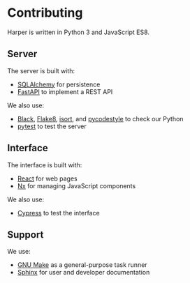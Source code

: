 # Contributing

Harper is written in Python 3 and JavaScript ES8.

## Server

The server is built with:

-   [SQLAlchemy][sqlalchemy] for persistence
-   [FastAPI][fastapi] to implement a REST API

We also use:

-   [Black][black], [Flake8][flake8], [isort][isort], and [pycodestyle][pycodestyle]
    to check our Python
-   [pytest][pytest] to test the server

## Interface

The interface is built with:

-   [React][react] for web pages
-   [Nx][nx] for managing JavaScript components

We also use:

-   [Cypress][cypress] to test the interface

## Support

We use:

-   [GNU Make][make] as a general-purpose task runner
-   [Sphinx][sphinx] for user and developer documentation

[black]: https://black.readthedocs.io/
[cypress]: https://www.cypress.io/
[fastapi]: https://fastapi.tiangolo.com/
[flake8]: https://flake8.pycqa.org/
[isort]: https://pycqa.github.io/
[make]: https://www.gnu.org/software/make/
[nx]: https://nx.dev/
[pycodestyle]: https://pycodestyle.pycqa.org/
[pytest]: https://docs.pytest.org/
[react]: https://reactjs.org/
[sphinx]: https://www.sphinx-doc.org/
[sqlalchemy]: https://www.sqlalchemy.org/
